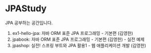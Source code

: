 # JPAStudy
JPA 공부하는 공간입니다.   
       
1. ex1-hello-jpa: 자바 ORM 표준 JPA 프로그래밍 - 기본편 (김영한)
1. jpabook: 자바 ORM 표준 JPA 프로그래밍 - 기본편 (김영한) - 실전 예제
1. jpashop: 실전! 스프링 부트와 JPA 활용1 - 웹 애플리케이션 개발 (김영한)